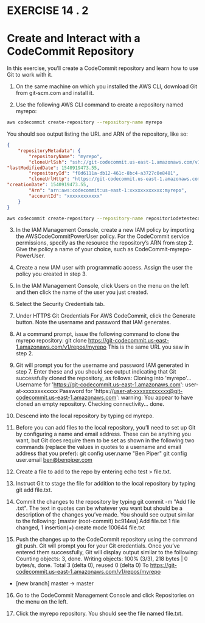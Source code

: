 
# EXERCISE 14 . 2

# Create and Interact with a CodeCommit Repository

In this exercise, you’ll create a CodeCommit repository and learn how to use Git to work with it.

1. On the same machine on which you installed the AWS CLI, download Git from git-scm.com and install it.

2. Use the following AWS CLI command to create a repository named myrepo:

~~~bash
aws codecommit create-repository --repository-name myrepo
~~~

You should see output listing the URL and ARN of the repository, like so:

~~~json
{
    "repositoryMetadata": {
        "repositoryName": "myrepo",
        "cloneUrlSsh": "ssh://git-codecommit.us-east-1.amazonaws.com/v1/repos/myrepo",
"lastModifiedDate": 1540919473.55,
        "repositoryId": "f0d6111a-db12-461c-8bc4-a3727c0e8481",
        "cloneUrlHttp": "https://git-codecommit.us-east-1.amazonaws.com/v1/repos/myrepo",
"creationDate": 1540919473.55,
        "Arn": "arn:aws:codecommit:us-east-1:xxxxxxxxxxxx:myrepo",
        "accountId": "xxxxxxxxxxxx"
    }
}
~~~

~~~bash
aws codecommit create-repository --repository-name repositoriodetestecapitulo14
~~~

3. In the IAM Management Console, create a new IAM policy by importing the AWSCodeCommitPowerUser policy. For the CodeCommit service permissions, specify as the resource the repository’s ARN from step 2. Give the policy a name of your choice, such as CodeCommit-myrepo-PowerUser.

4. Create a new IAM user with programmatic access. Assign the user the policy you created in step 3.

5. In the IAM Management Console, click Users on the menu on the left and then click the name of the user you just created.

6. Select the Security Credentials tab.

7. Under HTTPS Git Credentials For AWS CodeCommit, click the Generate button. Note the username and password that IAM generates.

8. At a command prompt, issue the following command to clone the myrepo repository:
git clone https://git-codecommit.us-east-1.amazonaws.com/v1/repos/myrepo
This is the same URL you saw in step 2.

9. Git will prompt you for the username and password IAM generated in step 7. Enter these and you should see output indicating that Git successfully cloned the repository, as follows:
Cloning into 'myrepo'...
Username for 'https://git-codecommit.us-east-1.amazonaws.com': user-at-xxxxxxxxxxxx
Password for 'https://user-at-xxxxxxxxxxxx@git-codecommit.us-east-1.amazonaws.com':
warning: You appear to have cloned an empty repository.
Checking connectivity... done.

10. Descend into the local repository by typing cd myrepo.

11. Before you can add files to the local repository, you’ll need to set up Git by configuring a name and email address. These can be anything you want, but Git does require them to be set as shown in the following two commands (replace the values in quotes to a username and email address that you prefer):
git config user.name "Ben Piper"
git config user.email ben@benpiper.com

12. Create a file to add to the repo by entering echo test > file.txt.

13. Instruct Git to stage the file for addition to the local repository by typing 
git add file.txt.

14. Commit the changes to the repository by typing git commit -m "Add file .txt". The text in quotes can be whatever you want but should be a description of the changes you’ve made. You should see output similar to the following: 
[master (root-commit) bc914ea] Add file.txt
1 file changed, 1 insertion(+)
create mode 100644 file.txt

15. Push the changes up to the CodeCommit repository using the command git push.
Git will prompt you for your Git credentials. Once you’ve entered them successfully,
Git will display output similar to the following:
Counting objects: 3, done.
Writing objects: 100% (3/3), 218 bytes | 0 bytes/s, done.
Total 3 (delta 0), reused 0 (delta 0)
To https://git-codecommit.us-east-1.amazonaws.com/v1/repos/myrepo
* [new branch] master -> master

16. Go to the CodeCommit Management Console and click Repositories on the menu on the left.

17. Click the myrepo repository. You should see the file named file.txt.

